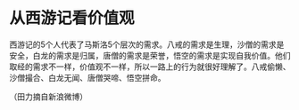 # 从西游记看价值观

西游记的5个人代表了马斯洛5个层次的需求。八戒的需求是生理，沙僧的需求是安全，白龙的需求是归属，唐僧的需求是荣誉，悟空的需求是实现自我价值。他们取经的需求不一样，价值观不一样，所以一路上的行为就很好理解了。八戒偷懒、沙僧撮合、白龙无闻、唐僧哭啼、悟空拼命。

（田力摘自新浪微博）
